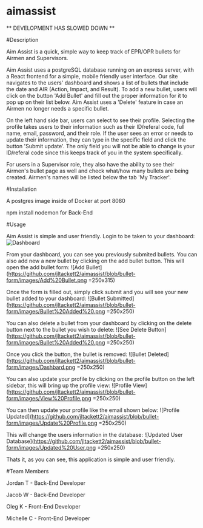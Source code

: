 # aimassist

** DEVELOPMENT HAS SLOWED DOWN **

#Description

Aim Assist is a quick, simple way to keep track of EPR/OPR bullets for Airmen and Supervisors.

Aim Assist uses a postgreSQL database running on an express server, with a React frontend for a simple, mobile friendly user interface. Our site navigates to the users' dashboard and shows a list of bullets that include the date and AIR (Action, Impact, and Result). To add a new bullet, users will click on the button 'Add Bullet' and fill out the proper information for it to pop up on their list below. Aim Assist uses a 'Delete' feature in case an Airmen no longer needs a specific bullet. 

On the left hand side bar, users can select to see their profile. Selecting the profile takes users to their information such as their ID/referal code, full name, email, password, and their role. If the user sees an error or needs to update their information, they can type in the specific field and click the button 'Submit update'. The only field you will not be able to change is your ID/referal code since this keeps track of you in the system specifically.

For users in a Supervisor role, they also have the ability to see their Airmen's bullet page as well and check what/how many bullets are being created. Airmen's names will be listed below the tab 'My Tracker'. 

#Installation

A postgres image inside of Docker at port 8080

npm install nodemon for Back-End

#Usage

Aim Assist is simple and user friendly. Login to be taken to your dashboard:
![Dashboard](https://github.com/jltackett2/aimassist/blob/bullet-form/images/Dashbard.png) 

From your dashboard, you can see you previously submited bullets. You can also add new a new bullet by clicking on the add bullet button. This will open the add bullet form:
![Add Bullet](https://github.com/jltackett2/aimassist/blob/bullet-form/images/Add%20Bullet.png =250x315)


Once the form is filled out, simply click submit and you will see your new bullet added to your dashboard:
![Bullet Submitted](https://github.com/jltackett2/aimassist/blob/bullet-form/images/Bullet%20Added%20.png =250x250)


You can also delete a bullet from your dashboard by clicking on the delete button next to the bullet you wish to delete:
![See Delete Button](https://github.com/jltackett2/aimassist/blob/bullet-form/images/Bullet%20Added%20.png =250x250)


Once you click the button, the bullet is removed:
![Bullet Deleted](https://github.com/jltackett2/aimassist/blob/bullet-form/images/Dashbard.png =250x250)


You can also update your profile by clicking on the profile button on the left sidebar, this will bring up the profile view:
![Profile View](https://github.com/jltackett2/aimassist/blob/bullet-form/images/View%20Profile.png =250x250)


You can then update your profile like the email shown below:
![Profile Updated](https://github.com/jltackett2/aimassist/blob/bullet-form/images/Update%20Profile.png =250x250)


This will change the users information in the database:
![Updated User Database](https://github.com/jltackett2/aimassist/blob/bullet-form/images/Updated%20User.png =250x250)


Thats it, as you can see, this application is simple and user friendly.

#Team Members

Jordan T - Back-End Developer

Jacob W - Back-End Developer

Oleg K - Front-End Developer

Michelle C - Front-End Developer

